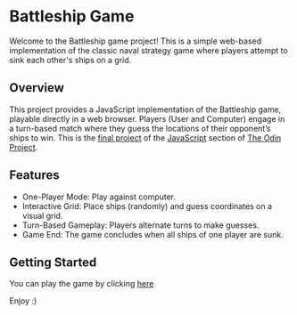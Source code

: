 # Battleship Game


Welcome to the Battleship game project! This is a simple web-based implementation of the classic naval strategy game where players attempt to sink each other's ships on a grid.


## Overview


This project provides a JavaScript implementation of the Battleship game, playable directly in a web browser. Players (User and Computer) engage in a turn-based match where they guess the locations of their opponent’s ships to win. This is the [final project](https://www.theodinproject.com/lessons/node-path-javascript-battleship) of the [JavaScript](https://www.theodinproject.com/paths/full-stack-javascript/courses/javascript) section of [The Odin Project](https://www.theodinproject.com/).


## Features


- One-Player Mode: Play against computer.
- Interactive Grid: Place ships (randomly) and guess coordinates on a visual grid.
- Turn-Based Gameplay: Players alternate turns to make guesses.
- Game End: The game concludes when all ships of one player are sunk.


## Getting Started


You can play the game by clicking [here](https://lavhuyaar.github.io/battleship/)


Enjoy :)

